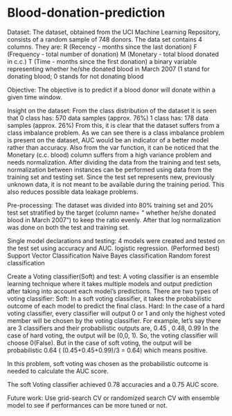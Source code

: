 # Blood-donation-prediction


Dataset: The dataset, obtained from the UCI Machine Learning Repository, consists of a random sample of 748 donors. The data set contains 4 columns. They are:
R (Recency - months since the last donation)
F (Frequency - total number of donation)
M (Monetary - total blood donated in c.c.)
T (Time - months since the first donation)
a binary variable representing whether he/she donated blood in March 2007 (1 stand for donating blood; 0 stands for not donating blood

Objective: The objective is to predict if a blood donor will donate within a given time window.


Insight on the dataset: From the class distribution of the dataset it is seen that 
0 class has: 570 data samples (approx. 76%)
1 class has: 178 data samples (approx. 26%)
From this, it is clear that the dataset suffers from a class imbalance problem. As we can see there is a class imbalance problem is present on the dataset, AUC would be an indicator of a better model rather than accuracy.
Also from the var function, it can be noticed that the Monetary (c.c. blood) column suffers from a high variance problem and needs normalization. After dividing the data from the training and test sets, normalization between instances can be performed using data from the training set and testing set. Since the test set represents new, previously unknown data, it is not meant to be available during the training period. This also reduces possible data leakage problems.

Pre-processing: The dataset was divided into 80% training set and 20% test set stratified by the target (column name= “ whether he/she donated blood in March 2007”) to keep the ratio evenly. 
After that log normalization was done on both the test and training set.


Single model declarations and testing: 4 models were created and tested on the test set using accuracy and AUC. 
logistic regression. (Performed best)
Support Vector Classification
Naive Bayes classification
Random forest classification
 
Create a Voting classifier(Soft) and test: A voting classifier is an ensemble learning technique where it takes multiple models and output prediction after taking into account each model’s predictions. There are two types of voting classifier:
Soft: In a soft voting classifier, it takes the probabilistic outcome of each model to predict the final class.
Hard: In the case of a hard voting classifier, every classifier will output 0 or 1 and only the highest voted member will be chosen by the voting classifier.
	For example, let’s say there are 3 classifiers and their probabilistic outputs are,
	0.45 , 0.48, 0.99
In the case of hard voting, the output will be  (0,0, 1). So, the voting classifier will choose  0(False). 
But in the case of soft voting, the output will be probabilistic 0.64 ( (0.45+0.45+0.99)/3 = 0.64) which means positive.

In this problem, soft voting was chosen as the probabilistic outcome is needed to calculate the AUC score.

The soft Voting classifier achieved 0.78 accuracies and a 0.75 AUC score.


	
Future work: Use grid-search CV or randomized search CV with ensemble model to see if performances can be more tuned or not.

